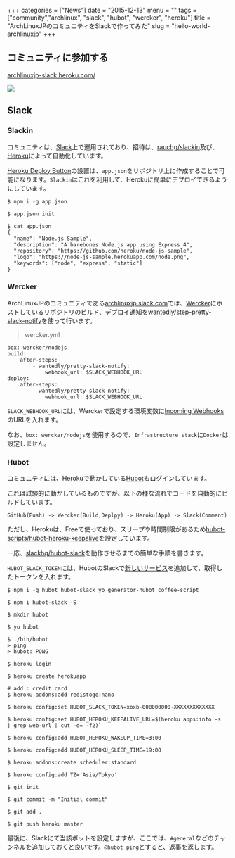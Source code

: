 +++
categories = ["News"]
date = "2015-12-13"
menu = ""
tags = ["community","archlinux", "slack", "hubot", "wercker", "heroku"]
title = "ArchLinuxJPのコミュニティをSlackで作ってみた"
slug = "hello-world-archlinuxjp"
+++

<!--more-->

## コミュニティに参加する 

[archlinuxjp-slack.heroku.com/](//archlinuxjp-slack.heroku.com/)

<a href="//archlinuxjp-slack.heroku.com/"><img src="//archlinuxjp-slack.heroku.com/badge.svg"></a>

## Slack

### Slackin

コミュニティは、[Slack](https://slack.com/)上で運用されており、招待は、[rauchg/slackin](https://github.com/rauchg/slackin)及び、[Heroku](https://dashboard.heroku.com/)によって自動化しています。

[Heroku Deploy Button](https://devcenter.heroku.com/articles/heroku-button)の設置は、`app.json`をリポジトリ上に作成することで可能になります。`Slackin`はこれを利用して、Herokuに簡単にデプロイできるようにしています。

```
$ npm i -g app.json

$ app.json init

$ cat app.json
{
  "name": "Node.js Sample",
  "description": "A barebones Node.js app using Express 4",
  "repository": "https://github.com/heroku/node-js-sample",
  "logo": "https://node-js-sample.herokuapp.com/node.png",
  "keywords": ["node", "express", "static"]
}
```

### Wercker

ArchLinuxJPのコミュニティである[archlinuxjp.slack.com](archlinuxjp.slack.com)では、[Wercker](https://wercker.com/)にホストしているリポジトリのビルド、デプロイ通知を[wantedly/step-pretty-slack-notify](https://github.com/wantedly/step-pretty-slack-notify)を使って行います。

> wercker.yml 

```
box: wercker/nodejs
build:
    after-steps:
        - wantedly/pretty-slack-notify:
            webhook_url: $SLACK_WEBHOOK_URL
deploy:
    after-steps:
        - wantedly/pretty-slack-notify:
            webhook_url: $SLACK_WEBHOOK_URL
```

`SLACK_WEBHOOK_URL`には、Werckerで設定する環境変数に[Incoming Webhooks](https://api.slack.com/incoming-webhooks)のURLを入れます。

なお、`box: wercker/nodejs`を使用するので、`Infrastructure stack`に`Docker`は設定しません。


### Hubot

コミュニティには、Herokuで動かしている[Hubot](https://hubot.github.com/)もログインしています。

これは試験的に動かしているものですが、以下の様な流れでコードを自動的にビルドしています。

```
GitHub(Push) -> Wercker(Build,Deplpy) -> Heroku(App) -> Slack(Comment)
```

ただし、Herokuは、Freeで使っており、スリープや時間制限があるため[hubot-scripts/hubot-heroku-keepalive](https://github.com/hubot-scripts/hubot-heroku-keepalive)を設定しています。

一応、[slackhq/hubot-slack](https://github.com/slackhq/hubot-slack)を動作させるまでの簡単な手順を書きます。

`HUBOT_SLACK_TOKEN`には、HubotのSlackで[新しいサービス](https://archlinuxjp.slack.com/services/new)を追加して、取得したトークンを入れます。

```
$ npm i -g hubot hubot-slack yo generator-hubot coffee-script

$ npm i hubot-slack -S

$ mkdir hubot

$ yo hubot

$ ./bin/hubot
> ping
> hubot: PONG

$ heroku login

$ heroku create herokuapp

# add : credit card
$ heroku addons:add redistogo:nano

$ heroku config:set HUBOT_SLACK_TOKEN=xoxb-000000000-XXXXXXXXXXXXX

$ heroku config:set HUBOT_HEROKU_KEEPALIVE_URL=$(heroku apps:info -s  | grep web-url | cut -d= -f2)`

$ heroku config:add HUBOT_HEROKU_WAKEUP_TIME=3:00

$ heroku config:add HUBOT_HEROKU_SLEEP_TIME=19:00

$ heroku addons:create scheduler:standard

$ heroku config:add TZ='Asia/Tokyo'

$ git init

$ git commit -m "Initial commit"

$ git add .

$ git push heroku master
```

最後に、Slackにて当該ボットを設定しますが、ここでは、`#general`などのチャンネルを追加しておくと良いです。`@hubot ping`とすると、返事を返します。

